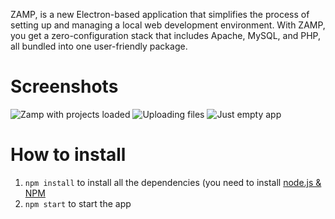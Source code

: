 ZAMP, is a new Electron-based application that simplifies the process of setting up and managing a local web development environment. 
With ZAMP, you get a zero-configuration stack that includes Apache, MySQL, and PHP, all bundled into one user-friendly package.

# Screenshots

![Zamp with projects loaded](https://github.com/Axthauvin/ZAMP/assets/45522552/3df3e7be-abd8-46de-b367-5290393de405)
![Uploading files](https://github.com/Axthauvin/ZAMP/assets/45522552/aa449b9d-2b87-4970-896b-7d93063791a8)
![Just empty app](https://github.com/Axthauvin/ZAMP/assets/45522552/295dd9bb-7891-4516-a171-e60b90cffdd4)



# How to install 

1. ```npm install``` to install all the dependencies (you need to install [node.js & NPM](https://docs.npmjs.com/downloading-and-installing-node-js-and-npm)
2. ```npm start``` to start the app
